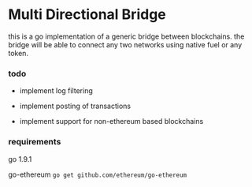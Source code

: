 # Multi Directional Bridge

this is a go implementation of a generic bridge between blockchains. the bridge will be able to connect any two networks using native fuel or any token.

### todo
* implement log filtering

* implement posting of transactions

* implement support for non-ethereum based blockchains

### requirements
go 1.9.1

go-ethereum
`go get github.com/ethereum/go-ethereum`
